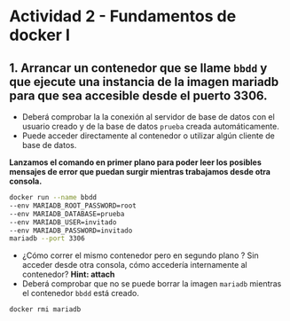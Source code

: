 # Actividad 2 - Fundamentos de docker I

## 1. Arrancar un contenedor que se llame `bbdd` y que ejecute una instancia de la imagen **mariadb** para que sea accesible desde el puerto 3306. 

-  Deberá comprobar la la conexión al servidor de base de datos con el usuario creado y de la base de datos `prueba` creada automáticamente.
-  Puede acceder directamente al contenedor o utilizar algún cliente de base de datos.

**Lanzamos el comando en primer plano para poder leer los posibles mensajes de error que puedan surgir mientras trabajamos desde otra consola.**
   
```bash
docker run --name bbdd 
--env MARIADB_ROOT_PASSWORD=root 
--env MARIADB_DATABASE=prueba 
--env MARIADB_USER=invitado
--env MARIADB_PASSWORD=invitado
mariadb --port 3306
```
-  ¿Cómo correr el mismo contenedor pero en segundo plano ? Sin acceder desde otra consola, cómo accedería internamente al contenedor? **Hint: attach** 
-  Deberá comprobar que no se puede borrar la imagen `mariadb` mientras el contenedor `bbdd` está creado.

```bash
docker rmi mariadb
```

